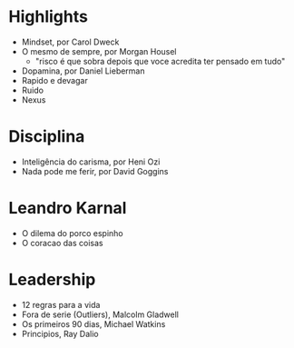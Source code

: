 # Highlights
- Mindset, por Carol Dweck
- O mesmo de sempre, por Morgan Housel
  - "risco é que sobra depois que voce acredita ter pensado em tudo" 
- Dopamina, por Daniel Lieberman 
- Rapido e devagar
- Ruido
- Nexus

# Disciplina  
- Inteligência do carisma, por Heni Ozi
- Nada pode me ferir, por David Goggins

# Leandro Karnal
- O dilema do porco espinho
- O coracao das coisas

# Leadership
- 12 regras para a vida
- Fora de serie (Outliers), Malcolm Gladwell
- Os primeiros 90 dias, Michael Watkins
- Principios, Ray Dalio
